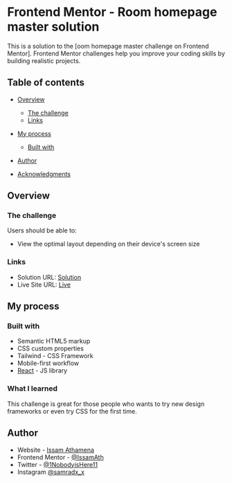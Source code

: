 # Frontend Mentor - Room homepage master solution

This is a solution to the [oom homepage master challenge on Frontend Mentor]. Frontend Mentor challenges help you improve your coding skills by building realistic projects. 
## Table of contents

- [Overview](#overview)
  - [The challenge](#the-challenge)
  - [Links](#links)
- [My process](#my-process)
  - [Built with](#built-with)

- [Author](#author)
- [Acknowledgments](#acknowledgments)


## Overview

### The challenge

Users should be able to:

- View the optimal layout depending on their device's screen size


### Links

- Solution URL: [Solution](https://github.com/IssamAth/room-homepage-master)
- Live Site URL: [Live](https://room-homepage-master-by-issam-ath.netlify.app/)

## My process

### Built with

- Semantic HTML5 markup
- CSS custom properties
- Tailwind - CSS Framework
- Mobile-first workflow
- [React](https://reactjs.org/) - JS library


### What I learned

This challenge is great for those people who wants to try new design frameworks or even try CSS for the first time.

## Author

- Website - [Issam Athamena](https://github.com/IssamAth) 
- Frontend Mentor - [@IssamAth](https://www.frontendmentor.io/profile/IssamAth)
- Twitter - [@1NobodyisHere11](https://twitter.com/1NobodyisHere11)
- Instagram [@samradx_x](https://www.instagram.com/samradx_x/?hl=en)


